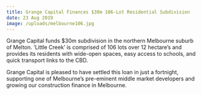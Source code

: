 ```yaml
---
title: Grange Capital Finances $30m 106-Lot Residential Subdivision
date: 23 Aug 2019
image: /uploads/melbourne106.jpg
---
```

Grange Capital funds $30m subdivision in the northern Melbourne suburb of Melton. ‘Little Creek’ is comprised of 106 lots over 12 hectare’s and provides its residents with wide-open spaces, easy access to schools, and quick transport links to the CBD.

Grange Capital is pleased to have settled this loan in just a fortnight, supporting one of Melbourne’s pre-eminent middle market developers and growing our construction finance in Melbourne.
